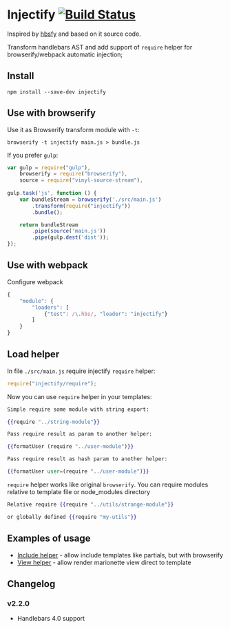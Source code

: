 Injectify [![Build Status](https://travis-ci.org/ftdebugger/injectify.svg?branch=master)](https://travis-ci.org/ftdebugger/injectify)
=========

Inspired by [hbsfy](https://github.com/epeli/node-hbsfy) and based on it source code.

Transform handlebars AST and add support of `require` helper for browserify/webpack automatic injection;


Install
-------

```
npm install --save-dev injectify
```


Use with browserify
-------------------

Use it as Browserify transform module with `-t`:

```
browserify -t injectify main.js > bundle.js
```

If you prefer `gulp`:

```js
var gulp = require("gulp"),
    browserify = require("browserify"),
    source = require("vinyl-source-stream"),
    
gulp.task('js', function () {
    var bundleStream = browserify('./src/main.js')
        .transform(require("injectify"))
        .bundle();

    return bundleStream
        .pipe(source('main.js'))
        .pipe(gulp.dest('dist'));
});
```

Use with webpack
----------------

Configure webpack

```js
{
    "module": {
        "loaders": [
            {"test": /\.hbs/, "loader": "injectify"}
        ]
    }
}
```

Load helper
-----------

In file `./src/main.js` require injectify `require` helper:

```js
require("injectify/require");
```

Now you can use `require` helper in your templates:

```handlebars
Simple require some module with string export: 

{{require "../string-module"}}

Pass require result as param to another helper: 

{{formatUser (require "../user-module")}}

Pass require result as hash param to another helper: 

{{formatUser user=(require "../user-module")}}
```

`require` helper works like original `browserify`. You can require modules relative to template file or
node_modules directory


```handlebars
Relative require {{require "../utils/strange-module"}} 

or globally defined {{require "my-utils"}}
```

Examples of usage
-----------------

 * [Include helper](https://github.com/ftdebugger/injectify-include) - allow include templates like partials, but with browserify
 * [View helper](https://github.com/ftdebugger/injectify-view) - allow render marionette view direct to template

Changelog
---------

### v2.2.0
 
 * Handlebars 4.0 support
